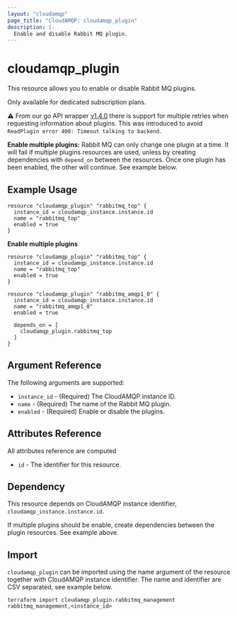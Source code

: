 ```yaml
---
layout: "cloudamqp"
page_title: "CloudAMQP: cloudamqp_plugin"
description: |-
  Enable and disable Rabbit MQ plugin.
---
```


# cloudamqp_plugin

This resource allows you to enable or disable Rabbit MQ plugins.

Only available for dedicated subscription plans.

⚠️  From our go API wrapper [v1.4.0](https://github.com/84codes/go-api/releases/tag/v1.4.0) there is support for multiple retries when requesting information about plugins. This was introduced to avoid `ReadPlugin error 400: Timeout talking to backend`.

**Enable multiple plugins:** Rabbit MQ can only change one plugin at a time. It will fail if multiple plugins resources are used, unless by creating dependencies with `depend_on` between the resources. Once one plugin has been enabled, the other will continue. See example below.

## Example Usage

```hcl
resource "cloudamqp_plugin" "rabbitmq_top" {
  instance_id = cloudamqp_instance.instance.id
  name = "rabbitmq_top"
  enabled = true
}
```

**Enable multiple plugins**

```hcl
resource "cloudamqp_plugin" "rabbitmq_top" {
  instance_id = cloudamqp_instance.instance.id
  name = "rabbitmq_top"
  enabled = true
}

resource "cloudamqp_plugin" "rabbitmq_amqp1_0" {
  instance_id = cloudamqp_instance.instance.id
  name = "rabbitmq_amqp1_0"
  enabled = true

  depends_on = [
    cloudamqp_plugin.rabbitmq_top
  ]
}
```

## Argument Reference

The following arguments are supported:

* `instance_id` - (Required) The CloudAMQP instance ID.
* `name`        - (Required) The name of the Rabbit MQ plugin.
* `enabled`     - (Required) Enable or disable the plugins.

## Attributes Reference

All attributes reference are computed

* `id`  - The identifier for this resource.

## Dependency

This resource depends on CloudAMQP instance identifier, `cloudamqp_instance.instance.id`.

If multiple plugins should be enable, create dependencies between the plugin resources. See example above.

## Import

`cloudamqp_plugin` can be imported using the name argument of the resource together with CloudAMQP instance identifier. The name and identifier are CSV separated, see example below.

`terraform import cloudamqp_plugin.rabbitmq_management rabbitmq_management,<instance_id>`
